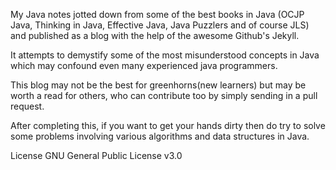 My Java notes jotted down from some of the best books in Java (OCJP Java, Thinking in Java, Effective Java, Java Puzzlers and of course JLS) and published as a blog with the help of the awesome Github's Jekyll.

It attempts to demystify some of the most misunderstood concepts in Java which may confound even many experienced java programmers.

This blog may not be the best for greenhorns(new learners) but may be worth a read for others, who can contribute too by simply sending in a pull request.

After completing this, if you want to get your hands dirty then do try to solve some problems involving various algorithms and data structures in Java.

License
GNU General Public License v3.0
